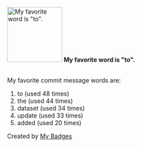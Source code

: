 <img src="https://my-badges.github.io/my-badges/favorite-word.png" alt="My favorite word is &quot;to&quot;." title="My favorite word is &quot;to&quot;." width="128">
<strong>My favorite word is &quot;to&quot;.</strong>
<br><br>

My favorite commit message words are:

1. to (used 48 times)
2. the (used 44 times)
3. dataset (used 34 times)
4. update (used 33 times)
5. added (used 20 times)


Created by <a href="https://github.com/my-badges/my-badges">My Badges</a>